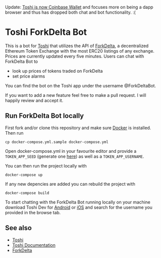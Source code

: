 Update: [Toshi is now Coinbase Wallet](https://blog.coinbase.com/goodbye-toshi-hello-coinbase-wallet-the-easiest-and-most-secure-crypto-wallet-and-browser-4ba6e52e4913) and focuses more on being a dapp browser and thus has dropped both chat and bot functionality. :(

# Toshi ForkDelta Bot

This is a bot for [Toshi](https://www.toshi.org/) that utilizes
the API of [ForkDelta](https://forkdelta.github.io), a
decentralized Ethereum Token Exchange with the most ERC20
listings of any exchange.
Prices are currently updated every five minutes. Users can chat
with ForkDelta Bot to
* look up prices of tokens traded on ForkDelta
* set price alarms

You can find the bot on the Toshi app under the username 
@ForkDeltaBot.

If you want to add a new feature feel free to make a pull request.
I will happily review and accept it.

## Run ForkDelta Bot locally

First fork and/or clone this repository and make sure
[Docker](https://docs.docker.com/install/) is installed.
Then run

```
cp docker-compose.yml.sample docker-compose.yml
```

Open docker-compose.yml in your favourite editor and provide a
``TOKEN_APP_SEED`` (generate one [here](https://www.toshi.org/toshi-seed-generator/))
as well as a ``TOKEN_APP_USERNAME``.

You can then run the project locally with

```
docker-compose up
```

If any new depencies are added you can rebuild the project with

```
docker-compose build
```

To start chatting with the ForkDelta Bot running locally on your
machine download Toshi Dev for [Android](https://developers.toshi.org/docs/android)
or [iOS](https://developers.toshi.org/docs/ios) and search for
the username you provided in the browse tab.


## See also

* [Toshi](https://www.toshi.org)
* [Toshi Documentation](https://developers.toshi.org/docs)
* [ForkDelta](https://forkdelta.github.io)

